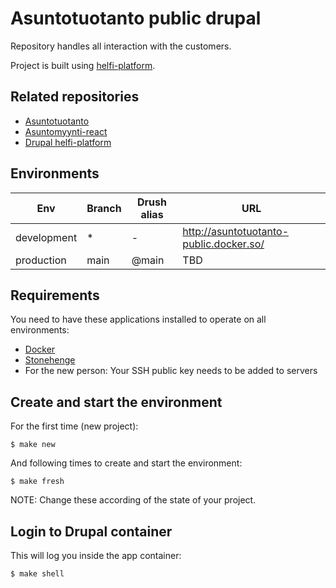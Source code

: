 # Asuntotuotanto public drupal

Repository handles all interaction with the customers.

Project is built using [helfi-platform](https://github.com/City-of-Helsinki/drupal-helfi-platform).

## Related repositories
- [Asuntotuotanto](https://github.com/City-of-Helsinki/drupal-asuntotuotanto)
- [Asuntomyynti-react](https://github.com/City-of-Helsinki/asuntomyynti-react)
- [Drupal helfi-platform](https://github.com/City-of-Helsinki/drupal-helfi-platform)

## Environments

Env | Branch | Drush alias | URL
--- | ------ | ----------- | ---
development | * | - | http://asuntotuotanto-public.docker.so/
production | main | @main | TBD

## Requirements

You need to have these applications installed to operate on all environments:

- [Docker](https://github.com/druidfi/guidelines/blob/master/docs/docker.md)
- [Stonehenge](https://github.com/druidfi/stonehenge)
- For the new person: Your SSH public key needs to be added to servers

## Create and start the environment

For the first time (new project):

``
$ make new
``

And following times to create and start the environment:

``
$ make fresh
``

NOTE: Change these according of the state of your project.

## Login to Drupal container

This will log you inside the app container:

```
$ make shell
```
